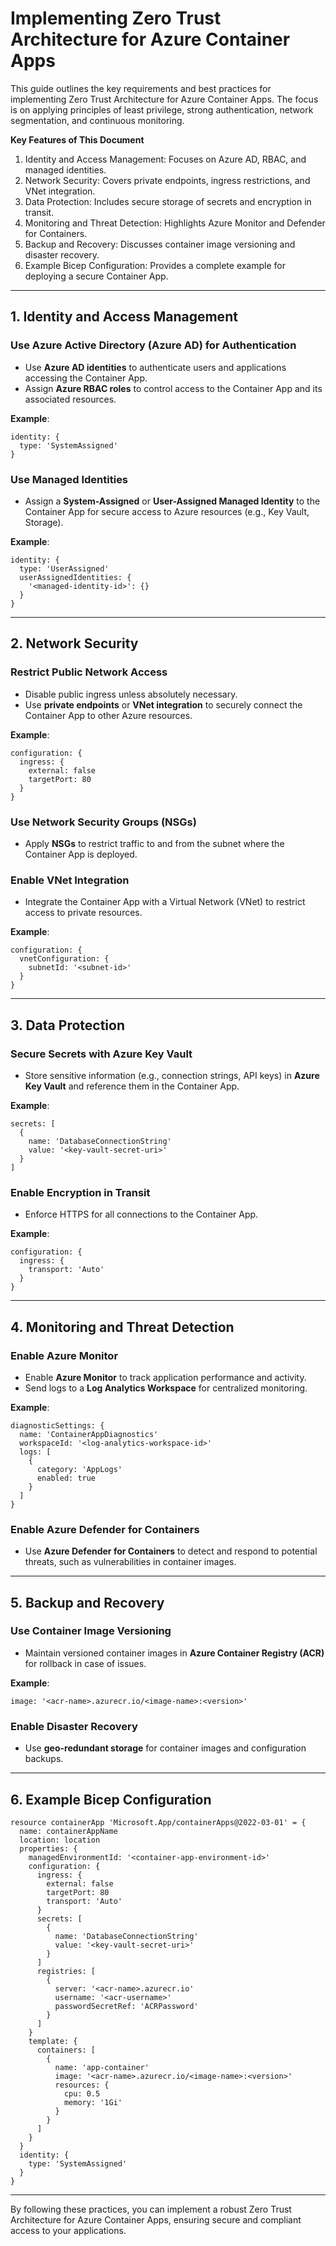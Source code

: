 # Implementing Zero Trust Architecture for Azure Container Apps

<Draft>
This guide outlines the key requirements and best practices for implementing Zero Trust Architecture for Azure Container Apps. The focus is on applying principles of least privilege, strong authentication, network segmentation, and continuous monitoring.

**Key Features of This Document**

1. Identity and Access Management: Focuses on Azure AD, RBAC, and managed identities.
2. Network Security: Covers private endpoints, ingress restrictions, and VNet integration.
3. Data Protection: Includes secure storage of secrets and encryption in transit.
4. Monitoring and Threat Detection: Highlights Azure Monitor and Defender for Containers.
5. Backup and Recovery: Discusses container image versioning and disaster recovery.
6. Example Bicep Configuration: Provides a complete example for deploying a secure Container App.

---

## **1. Identity and Access Management**

### **Use Azure Active Directory (Azure AD) for Authentication**
- Use **Azure AD identities** to authenticate users and applications accessing the Container App.
- Assign **Azure RBAC roles** to control access to the Container App and its associated resources.

**Example**:
```bicep
identity: {
  type: 'SystemAssigned'
}
```

### **Use Managed Identities**
- Assign a **System-Assigned** or **User-Assigned Managed Identity** to the Container App for secure access to Azure resources (e.g., Key Vault, Storage).

**Example**:
```bicep
identity: {
  type: 'UserAssigned'
  userAssignedIdentities: {
    '<managed-identity-id>': {}
  }
}
```

---

## **2. Network Security**

### **Restrict Public Network Access**
- Disable public ingress unless absolutely necessary.
- Use **private endpoints** or **VNet integration** to securely connect the Container App to other Azure resources.

**Example**:
```bicep
configuration: {
  ingress: {
    external: false
    targetPort: 80
  }
}
```

### **Use Network Security Groups (NSGs)**
- Apply **NSGs** to restrict traffic to and from the subnet where the Container App is deployed.

### **Enable VNet Integration**
- Integrate the Container App with a Virtual Network (VNet) to restrict access to private resources.

**Example**:
```bicep
configuration: {
  vnetConfiguration: {
    subnetId: '<subnet-id>'
  }
}
```

---

## **3. Data Protection**

### **Secure Secrets with Azure Key Vault**
- Store sensitive information (e.g., connection strings, API keys) in **Azure Key Vault** and reference them in the Container App.

**Example**:
```bicep
secrets: [
  {
    name: 'DatabaseConnectionString'
    value: '<key-vault-secret-uri>'
  }
]
```

### **Enable Encryption in Transit**
- Enforce HTTPS for all connections to the Container App.

**Example**:
```bicep
configuration: {
  ingress: {
    transport: 'Auto'
  }
}
```

---

## **4. Monitoring and Threat Detection**

### **Enable Azure Monitor**
- Enable **Azure Monitor** to track application performance and activity.
- Send logs to a **Log Analytics Workspace** for centralized monitoring.

**Example**:
```bicep
diagnosticSettings: {
  name: 'ContainerAppDiagnostics'
  workspaceId: '<log-analytics-workspace-id>'
  logs: [
    {
      category: 'AppLogs'
      enabled: true
    }
  ]
}
```

### **Enable Azure Defender for Containers**
- Use **Azure Defender for Containers** to detect and respond to potential threats, such as vulnerabilities in container images.

---

## **5. Backup and Recovery**

### **Use Container Image Versioning**
- Maintain versioned container images in **Azure Container Registry (ACR)** for rollback in case of issues.

**Example**:
```bicep
image: '<acr-name>.azurecr.io/<image-name>:<version>'
```

### **Enable Disaster Recovery**
- Use **geo-redundant storage** for container images and configuration backups.

---

## **6. Example Bicep Configuration**
```bicep
resource containerApp 'Microsoft.App/containerApps@2022-03-01' = {
  name: containerAppName
  location: location
  properties: {
    managedEnvironmentId: '<container-app-environment-id>'
    configuration: {
      ingress: {
        external: false
        targetPort: 80
        transport: 'Auto'
      }
      secrets: [
        {
          name: 'DatabaseConnectionString'
          value: '<key-vault-secret-uri>'
        }
      ]
      registries: [
        {
          server: '<acr-name>.azurecr.io'
          username: '<acr-username>'
          passwordSecretRef: 'ACRPassword'
        }
      ]
    }
    template: {
      containers: [
        {
          name: 'app-container'
          image: '<acr-name>.azurecr.io/<image-name>:<version>'
          resources: {
            cpu: 0.5
            memory: '1Gi'
          }
        }
      ]
    }
  }
  identity: {
    type: 'SystemAssigned'
  }
}
```

---

By following these practices, you can implement a robust Zero Trust Architecture for Azure Container Apps, ensuring secure and compliant access to your applications.